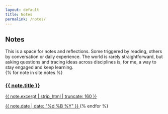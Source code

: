 ```yaml
---
layout: default
title: Notes
permalink: /notes/
---
```

<section class="note-wrapper page-wrapper">
  <h1 class="page-title">Notes</h1>
This is a space for notes and reflections. Some triggered by reading, others by conversation or daily experience. The world is rarely straightforward, but asking questions and tracing ideas across disciplines is, for me, a way to stay engaged and keep learning.
  <div class="note-grid">
    {% for note in site.notes %}
      <a href="{{ note.url }}" class="note-tile">
        <h3>{{ note.title }}</h3>
        <p>{{ note.excerpt | strip_html | truncate: 160 }}</p>
        <span class="note-date">{{ note.date | date: "%d %B %Y" }}</span>
      </a>
    {% endfor %}
  </div>
</section>
